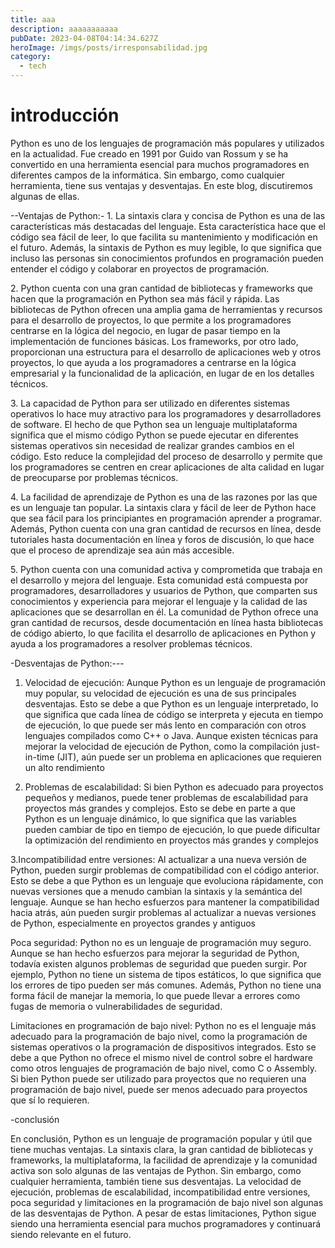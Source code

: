 ```yaml
---
title: aaa
description: aaaaaaaaaaa
pubDate: 2023-04-08T04:14:34.627Z
heroImage: /imgs/posts/irresponsabilidad.jpg
category:
  - tech
---
```

# introducción

Python es uno de los lenguajes de programación más populares y utilizados en la actualidad. Fue creado en 1991 por Guido van Rossum y se ha convertido en una herramienta esencial para muchos programadores en diferentes campos de la informática. Sin embargo, como cualquier herramienta, tiene sus ventajas y desventajas. En este blog, discutiremos algunas de ellas.

\--Ventajas de Python:-
1﻿. La sintaxis clara y concisa de Python es una de las características más destacadas del lenguaje. Esta característica hace que el código sea fácil de leer, lo que facilita su mantenimiento y modificación en el futuro. Además, la sintaxis de Python es muy legible, lo que significa que incluso las personas sin conocimientos profundos en programación pueden entender el código y colaborar en proyectos de programación.

2﻿. Python cuenta con una gran cantidad de bibliotecas y frameworks que hacen que la programación en Python sea más fácil y rápida. Las bibliotecas de Python ofrecen una amplia gama de herramientas y recursos para el desarrollo de proyectos, lo que permite a los programadores centrarse en la lógica del negocio, en lugar de pasar tiempo en la implementación de funciones básicas. Los frameworks, por otro lado, proporcionan una estructura para el desarrollo de aplicaciones web y otros proyectos, lo que ayuda a los programadores a centrarse en la lógica empresarial y la funcionalidad de la aplicación, en lugar de en los detalles técnicos.

3﻿. La capacidad de Python para ser utilizado en diferentes sistemas operativos lo hace muy atractivo para los programadores y desarrolladores de software. El hecho de que Python sea un lenguaje multiplataforma significa que el mismo código Python se puede ejecutar en diferentes sistemas operativos sin necesidad de realizar grandes cambios en el código. Esto reduce la complejidad del proceso de desarrollo y permite que los programadores se centren en crear aplicaciones de alta calidad en lugar de preocuparse por problemas técnicos.

4﻿. La facilidad de aprendizaje de Python es una de las razones por las que es un lenguaje tan popular. La sintaxis clara y fácil de leer de Python hace que sea fácil para los principiantes en programación aprender a programar. Además, Python cuenta con una gran cantidad de recursos en línea, desde tutoriales hasta documentación en línea y foros de discusión, lo que hace que el proceso de aprendizaje sea aún más accesible.

5﻿. Python cuenta con una comunidad activa y comprometida que trabaja en el desarrollo y mejora del lenguaje. Esta comunidad está compuesta por programadores, desarrolladores y usuarios de Python, que comparten sus conocimientos y experiencia para mejorar el lenguaje y la calidad de las aplicaciones que se desarrollan en él. La comunidad de Python ofrece una gran cantidad de recursos, desde documentación en línea hasta bibliotecas de código abierto, lo que facilita el desarrollo de aplicaciones en Python y ayuda a los programadores a resolver problemas técnicos.

\-Desventajas de Python:---

1. Velocidad de ejecución: Aunque Python es un lenguaje de programación muy popular, su velocidad de ejecución es una de sus principales desventajas. Esto se debe a que Python es un lenguaje interpretado, lo que significa que cada línea de código se interpreta y ejecuta en tiempo de ejecución, lo que puede ser más lento en comparación con otros lenguajes compilados como C++ o Java. Aunque existen técnicas para mejorar la velocidad de ejecución de Python, como la compilación just-in-time (JIT), aún puede ser un problema en aplicaciones que requieren un alto rendimiento

2. Problemas de escalabilidad: Si bien Python es adecuado para proyectos pequeños y medianos, puede tener problemas de escalabilidad para proyectos más grandes y complejos. Esto se debe en parte a que Python es un lenguaje dinámico, lo que significa que las variables pueden cambiar de tipo en tiempo de ejecución, lo que puede dificultar la optimización del rendimiento en proyectos más grandes y complejos

3.Incompatibilidad entre versiones: Al actualizar a una nueva versión de Python, pueden surgir problemas de compatibilidad con el código anterior. Esto se debe a que Python es un lenguaje que evoluciona rápidamente, con nuevas versiones que a menudo cambian la sintaxis y la semántica del lenguaje. Aunque se han hecho esfuerzos para mantener la compatibilidad hacia atrás, aún pueden surgir problemas al actualizar a nuevas versiones de Python, especialmente en proyectos grandes y antiguos 

Poca seguridad: Python no es un lenguaje de programación muy seguro. Aunque se han hecho esfuerzos para mejorar la seguridad de Python, todavía existen algunos problemas de seguridad que pueden surgir. Por ejemplo, Python no tiene un sistema de tipos estáticos, lo que significa que los errores de tipo pueden ser más comunes. Además, Python no tiene una forma fácil de manejar la memoria, lo que puede llevar a errores como fugas de memoria o vulnerabilidades de seguridad.

Limitaciones en programación de bajo nivel: Python no es el lenguaje más adecuado para la programación de bajo nivel, como la programación de sistemas operativos o la programación de dispositivos integrados. Esto se debe a que Python no ofrece el mismo nivel de control sobre el hardware como otros lenguajes de programación de bajo nivel, como C o Assembly. Si bien Python puede ser utilizado para proyectos que no requieren una programación de bajo nivel, puede ser menos adecuado para proyectos que sí lo requieren.

\-c﻿onclusión

En conclusión, Python es un lenguaje de programación popular y útil que tiene muchas ventajas. La sintaxis clara, la gran cantidad de bibliotecas y frameworks, la multiplataforma, la facilidad de aprendizaje y la comunidad activa son solo algunas de las ventajas de Python. Sin embargo, como cualquier herramienta, también tiene sus desventajas. La velocidad de ejecución, problemas de escalabilidad, incompatibilidad entre versiones, poca seguridad y limitaciones en la programación de bajo nivel son algunas de las desventajas de Python. A pesar de estas limitaciones, Python sigue siendo una herramienta esencial para muchos programadores y continuará siendo relevante en el futuro.